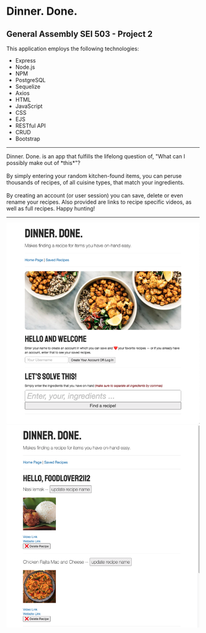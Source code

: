 # Dinner. Done.

## General Assembly SEI 503 - Project 2

This application employs the following technologies: 
<ul>
<li>Express</li> 
<li>Node.js</li> 
<li>NPM</li> 
<li>PostgreSQL</li> 
<li>Sequelize</li> 
<li>Axios</li> 
<li>HTML</li> 
<li>JavaScript</li> 
<li>CSS</li> 
<li>EJS</li> 
<li>RESTful API</li> 
<li>CRUD</li> 
<li>Bootstrap</li> 
</ul>
<hr>
Dinner. Done. is an app that fulfills the lifelong question of, "What can I possibly make out of *this*"? 
<br><br>
By simply entering your random kitchen-found items, you can peruse thousands of recipes, of all cuisine types, that match your ingredients. 
<br><br>
By creating an account (or user session) you can save, delete or even rename your recipes. Also provided are links to recipe specific videos, as well as full recipes. Happy hunting!
<hr>
<img src="Dinner_Done_prev-1.png" width="700">
<img src="Dinner_Done_prev-2.png" width="700">
